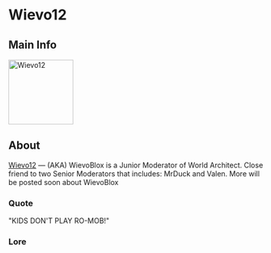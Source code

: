 # Wievo12

## Main Info
<img class="" src="https://tr.rbxcdn.com/30DAY-AvatarHeadshot-19D0BEFBC034784E1A835081BDB89F89-Png/420/420/AvatarHeadshot/Png/noFilter" alt="Wievo12" style="width:128px;height:128px;">

## About
[Wievo12](https://www.roblox.com/users/421044722/profile) — (AKA) WievoBlox is a Junior Moderator of World Architect. Close friend to two Senior Moderators that includes: MrDuck and Valen. More will be posted soon about WievoBlox

### Quote
"KIDS DON'T PLAY RO-MOB!"

### Lore
<!-- Add lore here -->
